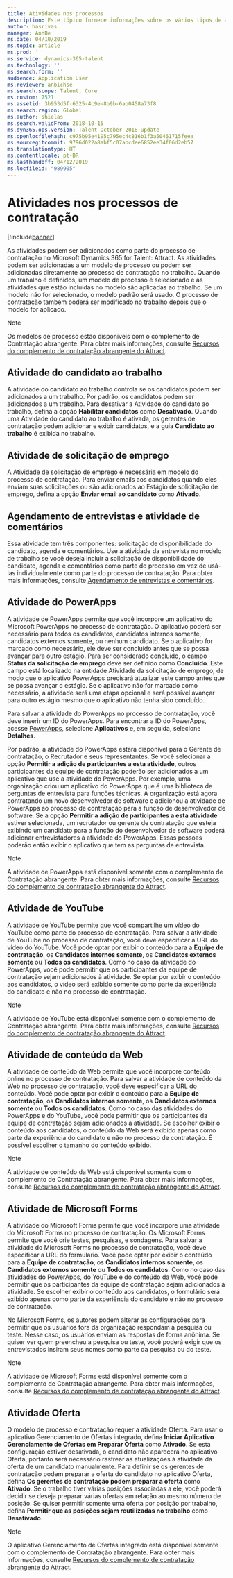 ```yaml
---
title: Atividades nos processos
description: Este tópico fornece informações sobre os vários tipos de atividades que podem ser usadas no processo de contratação.
author: hasrivas
manager: AnnBe
ms.date: 04/10/2019
ms.topic: article
ms.prod: ''
ms.service: dynamics-365-talent
ms.technology: ''
ms.search.form: ''
audience: Application User
ms.reviewer: anbichse
ms.search.scope: Talent, Core
ms.custom: 7521
ms.assetid: 3b953d5f-6325-4c9e-8b9b-6ab0458a73f8
ms.search.region: Global
ms.author: shielas
ms.search.validFrom: 2018-10-15
ms.dyn365.ops.version: Talent October 2018 update
ms.openlocfilehash: c975b95e4195c795ec4c816b1f3a50461715feea
ms.sourcegitcommit: 9796d022a8abf5c07abcdee6852ee34f06d2eb57
ms.translationtype: HT
ms.contentlocale: pt-BR
ms.lasthandoff: 04/12/2019
ms.locfileid: "989905"
---
```

# <a name="activities-in-the-hiring-processes"></a>Atividades nos processos de contratação

[!include[banner](../includes/banner.md)]

As atividades podem ser adicionados como parte do processo de contratação no Microsoft Dynamics 365 for Talent: Attract. As atividades podem ser adicionadas a um modelo de processo ou podem ser adicionadas diretamente ao processo de contratação no trabalho. Quando um trabalho é definidos, um modelo de processo é selecionado e as atividades que estão incluídas no modelo são aplicadas ao trabalho. Se um modelo não for selecionado, o modelo padrão será usado. O processo de contratação também poderá ser modificado no trabalho depois que o modelo for aplicado.

> [!NOTE] 
> Os modelos de processo estão disponíveis com o complemento de Contratação abrangente. Para obter mais informações, consulte [Recursos do complemento de contratação abrangente do Attract](./attract-comprehensive-hiring.md).

## <a name="prospect-activity"></a>Atividade do candidato ao trabalho

A atividade do candidato ao trabalho controla se os candidatos podem ser adicionados a um trabalho. Por padrão, os candidatos podem ser adicionados a um trabalho. Para desativar a Atividade do candidato ao trabalho, defina a opção **Habilitar candidatos** como **Desativado**. Quando uma Atividade do candidato ao trabalho é ativada, os gerentes de contratação podem adicionar e exibir candidatos, e a guia **Candidato ao trabalho** é exibida no trabalho.

## <a name="application-activity"></a>Atividade de solicitação de emprego

A Atividade de solicitação de emprego é necessária em modelo do processo de contratação. Para enviar emails aos candidatos quando eles enviam suas solicitações ou são adicionados ao Estágio de solicitação de emprego, defina a opção **Enviar email ao candidato** como **Ativado**.

## <a name="interview-schedule-and-feedback-activity"></a>Agendamento de entrevistas e atividade de comentários

Essa atividade tem três componentes: solicitação de disponibilidade do candidato, agenda e comentários. Use a atividade da entrevista no modelo de trabalho se você deseja incluir a solicitação de disponibilidade do candidato, agenda e comentários como parte do processo em vez de usá-las individualmente como parte do processo de contratação. Para obter mais informações, consulte [Agendamento de entrevistas e comentários](interview-scheduling-feedback.md).

## <a name="powerapps-activity"></a>Atividade do PowerApps

A atividade de PowerApps permite que você incorpore um aplicativo do Microsoft PowerApps no processo de contratação. O aplicativo poderá ser necessário para todos os candidatos, candidatos internos somente, candidatos externos somente, ou nenhum candidato. Se o aplicativo for marcado como necessário, ele deve ser concluído antes que se possa avançar para outro estágio. Para ser considerado concluído, o campo **Status da solicitação de emprego** deve ser definido como **Concluído**. Este campo está localizado na entidade Atividade da solicitação de emprego, de modo que o aplicativo PowerApps precisará atualizar este campo antes que se possa avançar o estágio. Se o aplicativo não for marcado como necessário, a atividade será uma etapa opcional e será possível avançar para outro estágio mesmo que o aplicativo não tenha sido concluído.

Para salvar a atividade do PowerApps no processo de contratação, você deve inserir um ID do PowerApps. Para encontrar a ID do PowerApps, acesse [PowerApps](https://web.powerapps.com), selecione **Aplicativos** e, em seguida, selecione **Detalhes**.

Por padrão, a atividade do PowerApps estará disponível para o Gerente de contratação, o Recrutador e seus representantes. Se você selecionar a opção **Permitir a adição de participantes a esta atividade**, outros participantes da equipe de contratação poderão ser adicionados a um aplicativo que use a atividade do PowerApps. Por exemplo, uma organização criou um aplicativo do PowerApps que é uma biblioteca de perguntas de entrevista para funções técnicas. A organização está agora contratando um novo desenvolvedor de software e adicionou a atividade de PowerApps ao processo de contratação para a função de desenvolvedor de software. Se a opção **Permitir a adição de participantes a esta atividade** estiver selecionada, um recrutador ou gerente de contratação que esteja exibindo um candidato para a função do desenvolvedor de software poderá adicionar entrevistadores à atividade do PowerApps. Essas pessoas poderão então exibir o aplicativo que tem as perguntas de entrevista.

> [!NOTE]
> A atividade de PowerApps está disponível somente com o complemento de Contratação abrangente. Para obter mais informações, consulte [Recursos do complemento de contratação abrangente do Attract](./attract-comprehensive-hiring.md).

## <a name="youtube-activity"></a>Atividade de YouTube

A atividade de YouTube permite que você compartilhe um vídeo do YouTube como parte do processo de contratação. Para salvar a atividade de YouTube no processo de contratação, você deve especificar a URL do vídeo do YouTube. Você pode optar por exibir o conteúdo para a **Equipe de contratação**, os **Candidatos internos somente**, os **Candidatos externos somente** ou **Todos os candidatos**. Como no caso da atividade do PowerApps, você pode permitir que os participantes da equipe de contratação sejam adicionados à atividade. Se optar por exibir o conteúdo aos candidatos, o vídeo será exibido somente como parte da experiência do candidato e não no processo de contratação.

> [!NOTE]
> A atividade de YouTube está disponível somente com o complemento de Contratação abrangente. Para obter mais informações, consulte [Recursos do complemento de contratação abrangente do Attract](./attract-comprehensive-hiring.md).

## <a name="web-content-activity"></a>Atividade de conteúdo da Web

A atividade de conteúdo da Web permite que você incorpore conteúdo online no processo de contratação. Para salvar a atividade de conteúdo da Web no processo de contratação, você deve especificar a URL do conteúdo. Você pode optar por exibir o conteúdo para a **Equipe de contratação**, os **Candidatos internos somente**, os **Candidatos externos somente** ou **Todos os candidatos**. Como no caso das atividades do PowerApps e do YouTube, você pode permitir que os participantes da equipe de contratação sejam adicionados à atividade. Se escolher exibir o conteúdo aos candidatos, o conteúdo da Web será exibido apenas como parte da experiência do candidato e não no processo de contratação. É possível escolher o tamanho do conteúdo exibido.

> [!NOTE]
> A atividade de conteúdo da Web está disponível somente com o complemento de Contratação abrangente. Para obter mais informações, consulte [Recursos do complemento de contratação abrangente do Attract](./attract-comprehensive-hiring.md).

## <a name="microsoft-forms-activity"></a>Atividade de Microsoft Forms

A atividade do Microsoft Forms permite que você incorpore uma atividade do Microsoft Forms no processo de contratação. Os Microsoft Forms permite que você crie testes, pesquisas, e sondagens. Para salvar a atividade do Microsoft Forms no processo de contratação, você deve especificar a URL do formulário. Você pode optar por exibir o conteúdo para a **Equipe de contratação**, os **Candidatos internos somente**, os **Candidatos externos somente** ou **Todos os candidatos**. Como no caso das atividades do PowerApps, do YouTube e do conteúdo da Web, você pode permitir que os participantes da equipe de contratação sejam adicionados à atividade. Se escolher exibir o conteúdo aos candidatos, o formulário será exibido apenas como parte da experiência do candidato e não no processo de contratação.

No Microsoft Forms, os autores podem alterar as configurações para permitir que os usuários fora da organização respondam à pesquisa ou teste. Nesse caso, os usuários enviam as respostas de forma anônima. Se quiser ver quem preencheu a pesquisa ou teste, você poderá exigir que os entrevistados insiram seus nomes como parte da pesquisa ou do teste.

> [!NOTE]
> A atividade de Microsoft Forms está disponível somente com o complemento de Contratação abrangente. Para obter mais informações, consulte [Recursos do complemento de contratação abrangente do Attract](./attract-comprehensive-hiring.md).

## <a name="offer-activity"></a>Atividade Oferta

O modelo de processo e contratação requer a atividade Oferta. Para usar o aplicativo Gerenciamento de Ofertas integrado, defina **Iniciar Aplicativo Gerenciamento de Ofertas em Preparar Oferta** como **Ativado**. Se esta configuração estiver desativada, o candidato não aparecerá no aplicativo Oferta, portanto será necessário rastrear as atualizações à atividade da oferta de um candidato manualmente. Para definir se os gerentes de contratação podem preparar a oferta do candidato no aplicativo Oferta, defina **Os gerentes de contratação podem preparar a oferta** como **Ativado**. Se o trabalho tiver várias posições associadas a ele, você poderá decidir se deseja preparar várias ofertas em relação ao mesmo número de posição. Se quiser permitir somente uma oferta por posição por trabalho, defina **Permitir que as posições sejam reutilizadas no trabalho** como **Desativado**.

> [!NOTE]
> O aplicativo Gerenciamento de Ofertas integrado está disponível somente com o complemento de Contratação abrangente. Para obter mais informações, consulte [Recursos do complemento de contratação abrangente do Attract](./attract-comprehensive-hiring.md).


